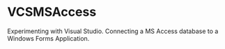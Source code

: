 # VCSMSAccess
 
Experimenting with Visual Studio. Connecting a MS Access database to a Windows Forms Application.
